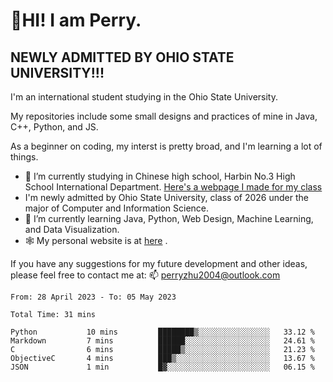 # 🌄HI! I am Perry. <br> #
## NEWLY ADMITTED BY OHIO STATE UNIVERSITY!!! ##  
I'm an international student studying in the Ohio State University. <br>

My repositories include some small designs and practices of mine in Java, C++, Python, and JS. <br>

As a beginner on coding, my interst is pretty broad, and I'm learning a lot of things. <br>
- 🔭 I’m currently studying in Chinese high school, Harbin No.3 High School International Department. [Here's a webpage I made for my class](https://perry2004.github.io/weirdos/)
- I'm newly admitted by Ohio State University, class of 2026 under the major of Computer and Information Science. 
- 🌱 I’m currently learning Java, Python, Web Design, Machine Learning, and Data Visualization. 
- 🕸️ My personal website is at <a href="https://zhu-yp.cn">here</a> .  

If you have any suggestions for my future development and other ideas, please feel free to contact me at: 📫 [perryzhu2004@outlook.com](mailto:perryzhu2004@outlook.com)

<!--START_SECTION:waka-->

```text
From: 28 April 2023 - To: 05 May 2023

Total Time: 31 mins

Python           10 mins         ████████▒░░░░░░░░░░░░░░░░   33.12 %
Markdown         7 mins          ██████░░░░░░░░░░░░░░░░░░░   24.61 %
C                6 mins          █████▒░░░░░░░░░░░░░░░░░░░   21.23 %
ObjectiveC       4 mins          ███▒░░░░░░░░░░░░░░░░░░░░░   13.67 %
JSON             1 min           █▓░░░░░░░░░░░░░░░░░░░░░░░   06.15 %
```

<!--END_SECTION:waka-->